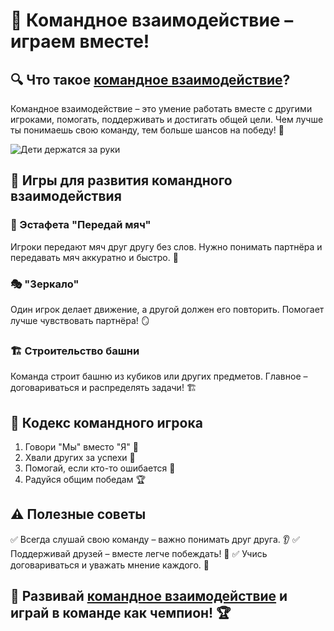 # 🤝 Командное взаимодействие – играем вместе!

## 🔍 Что такое [командное взаимодействие](../../../KIDBOOK/entertainment/active_games/concepts/teamwork.md)?
Командное взаимодействие – это умение работать вместе с другими игроками, помогать, поддерживать и достигать общей цели. Чем лучше ты понимаешь свою команду, тем больше шансов на победу! 🎯

![Дети держатся за руки](https://example.com/teamwork.jpg)

## 🎯 Игры для развития командного взаимодействия

### 🏃 Эстафета "Передай мяч"
Игроки передают мяч друг другу без слов. Нужно понимать партнёра и передавать мяч аккуратно и быстро. 🏐

### 🎭 "Зеркало"
Один игрок делает движение, а другой должен его повторить. Помогает лучше чувствовать партнёра! 🪞

### 🏗 Строительство башни
Команда строит башню из кубиков или других предметов. Главное – договариваться и распределять задачи! 🏗

## 🌈 Кодекс командного игрока
1. Говори "Мы" вместо "Я" 👥
2. Хвали других за успехи 🎉
3. Помогай, если кто-то ошибается 🤲
4. Радуйся общим победам 🏆

## ⚠️ Полезные советы
✅ Всегда слушай свою команду – важно понимать друг друга. 👂
✅ Поддерживай друзей – вместе легче побеждать! 🤗
✅ Учись договариваться и уважать мнение каждого. 💬

## 🎉 Развивай [командное взаимодействие](../../../KIDBOOK/entertainment/active_games/concepts/teamwork.md) и играй в команде как чемпион! 🏆